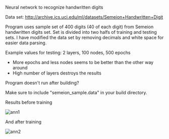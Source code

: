 Neural network to recognize handwritten digits

Data set: http://archive.ics.uci.edu/ml/datasets/Semeion+Handwritten+Digit

Program uses sample set of 400 digits (40 of each digit) from Semeion handwritten digits set. Set is divided into two halfs of training and testing sets. I have modified the data set by removing decimals and white space for easier data parsing.

Example values for testing: 2 layers, 100 nodes, 500 epochs

* More epochs and less nodes seems to be better than the other way around
* High number of layers destroys the results

Program doesn't run after building?

Make sure to include "semeion_sample.data" in your build directory.

Results before training

![ann1](https://user-images.githubusercontent.com/28627738/73890567-f3b29b00-487a-11ea-9a47-6adf38680ea3.png)

And after training

![ann2](https://user-images.githubusercontent.com/28627738/73890677-307e9200-487b-11ea-98d7-2eb7eea04e8d.png)
